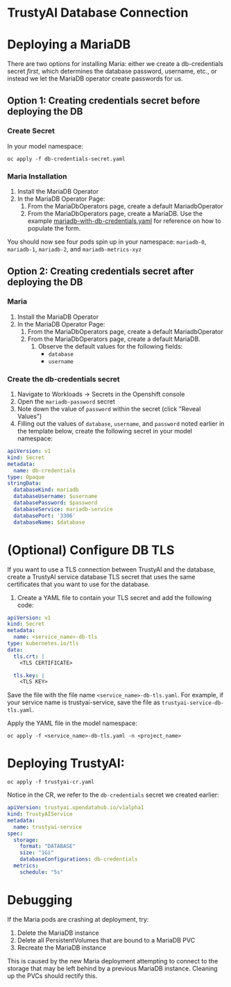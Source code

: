 # TrustyAI Database Connection

# Deploying a MariaDB
There are two options for installing Maria: either we create a db-credentials secret _first_, which
determines the database password, username, etc., or instead we let the MariaDB operator create
passwords for us.

## Option 1: Creating credentials secret before deploying the DB
### Create Secret
In your model namespace:

`oc apply -f db-credentials-secret.yaml`

### Maria Installation 
1) Install the MariaDB Operator
2) In the MariaDB Operator Page:
   1) From the MariaDbOperators page, create a default MariadbOperator
   2) From the MariaDbOperators page, create a MariaDB. Use the example [mariadb-with-db-credentials.yaml](mariadb-with-db-credentials.yaml) for reference on how to populate the form.

You should now see four pods spin up in your namespace: `mariadb-0`, `mariadb-1`, `mariadb-2`, and `mariadb-metrics-xyz`

## Option 2: Creating credentials secret after deploying the DB

### Maria 
1) Install the MariaDB Operator
2) In the MariaDB Operator Page:
   1) From the MariaDbOperators page, create a default MariadbOperator
   2) From the MariaDbOperators page, create a default MariaDB.
      1) Observe the default values for the following fields:
         * `database` 
         * `username`

### Create the db-credentials secret
1) Navigate to Workloads -> Secrets in the Openshift console
2) Open the `mariadb-password` secret
3) Note down the value of `password` within the secret (click "Reveal Values")
4) Filling out the values of `database`, `username`, and `password` noted earlier in the template below, create the following secret in your model namespace:
```yaml
apiVersion: v1
kind: Secret
metadata:
  name: db-credentials
type: Opaque
stringData:
  databaseKind: mariadb
  databaseUsername: $username
  databasePassword: $password
  databaseService: mariadb-service
  databasePort: '3306'
  databaseName: $database
 ```

# (Optional) Configure DB TLS
If you want to use a TLS connection between TrustyAI and the database, create a TrustyAI service database TLS secret that uses the same certificates that you want to use for the database.

1) Create a YAML file to contain your TLS secret and add the following code:
```yaml
apiVersion: v1
kind: Secret
metadata:
  name: <service_name>-db-tls
type: kubernetes.io/tls
data:
  tls.crt: |
    <TLS CERTIFICATE>

  tls.key: |
    <TLS KEY>
```
Save the file with the file name `<service_name>-db-tls.yaml`. For example, if your service name is trustyai-service, save the file as `trustyai-service-db-tls.yaml`.

Apply the YAML file in the model namespace:

`oc apply -f <service_name>-db-tls.yaml -n <project_name>`


# Deploying TrustyAI:
`oc apply -f trustyai-cr.yaml`

Notice in the CR, we refer to the `db-credentials` secret we created earlier:
```yaml
apiVersion: trustyai.opendatahub.io/v1alpha1
kind: TrustyAIService
metadata:
  name: trustyai-service
spec:
  storage:
    format: "DATABASE"
    size: "1Gi"
    databaseConfigurations: db-credentials
  metrics:
    schedule: "5s"
```

# Debugging
If the Maria pods are crashing at deployment, try:
1) Delete the MariaDB instance
2) Delete all PersistentVolumes that are bound to a MariaDB PVC
3) Recreate the MariaDB instance

This is caused by the new Maria deployment attempting to connect to the storage that may be left
behind by a previous MariaDB instance. Cleaning up the PVCs should rectify this. 